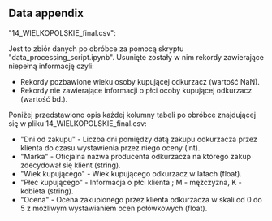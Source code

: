 ## Data appendix


"14_WIELKOPOLSKIE_final.csv":

Jest to zbiór danych po obróbce za pomocą skryptu "data_processing_script.ipynb".
Usunięte zostały w nim rekordy zawierające niepełną informację czyli:
- Rekordy pozbawione wieku osoby kupującej odkurzacz (wartość NaN).
- Rekordy nie zawierające informacji o płci ocoby kupującej odkurzacz (wartość bd.).

Poniżej przedstawiono opis każdej kolumny tabeli po obróbce znajdującej się w pliku 14_WIELKOPOLSKIE_final.csv:
- "Dni od zakupu" - Liczba dni pomiędzy datą zakupu odkurzacza przez klienta do czasu wystawienia przez niego oceny (int).
- "Marka" - Oficjalna nazwa producenta odkurzacza na którego zakup zdecydował się klient (string).
- "Wiek kupującego" - Wiek kupującego odkurzacz w latach (float).
- "Płeć kupującego" - Informacja o płci klienta ; M - mężczyzna, K - kobieta (string).
- "Ocena" - Ocena zakupionego przez klienta odkurzacza w skali od 0 do 5 z możliwym wystawianiem ocen połówkowych (float).
